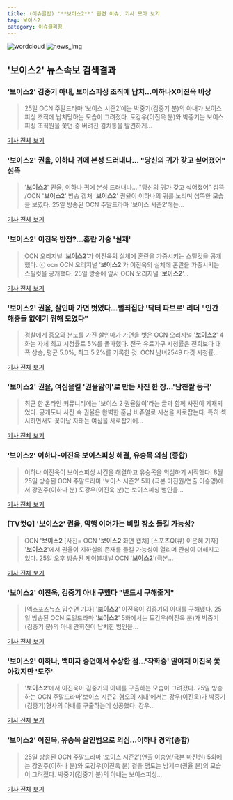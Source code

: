 ```yaml
---
title: (이슈클립) '**보이스2**' 관련 이슈, 기사 모아 보기
tag: 보이스2
category: 이슈클리핑
---
```

![wordcloud](https://s3.ap-northeast-2.amazonaws.com/lyrics101-wordcloud/2018-08-26-1535209497.png)
![news_img](https://user-images.githubusercontent.com/42597476/44507050-1206f400-a6e4-11e8-8d98-7ffbfebb353f.png)
## **'**보이스2**'** 뉴스속보 검색결과
### ‘**보이스2**’ 김중기 아내, 보이스피싱 조직에 납치…이하나X이진욱 비상

>25일 OCN 주말드라마 ‘보이스 시즌2’에는 박중기(김중기 분)의 아내가 보이스피싱 조직에 납치당하는 모습이 그려졌다. 도강우(이진욱 분)와 박중기는 보이스피싱 조직원을 쫓던 중 버려진 김치통을 발견하게...

<a href="http://biz.heraldcorp.com/view.php?ud=201808252256200619650_1" target="_blank">기사 전체 보기</a>

### '**보이스2**' 권율, 이하나 귀에 본성 드러내나… "당신의 귀가 갖고 싶어졌어" 섬뜩

>'**보이스2**' 권율, 이하나 귀에 본성 드러내나… "당신의 귀가 갖고 싶어졌어" 섬뜩 /OCN '**보이스2**' 방송 캡처  '**보이스2**' 권율이 이하나의 귀를 노리며 섬뜩한 모습을 보였다.  25일 방송된 OCN 주말드라마 '보이스 시즌2'에는...

<a href="http://www.kyeongin.com/main/view.php?key=20180825002254281" target="_blank">기사 전체 보기</a>

### '**보이스2**' 이진욱 반전?…혼란 가중 '실체'

>OCN 오리지널 ‘**보이스2**’가 이진욱의 실체에 혼란을 가중시키는 스틸컷을 공개했다. ⓒ ocn OCN 오리지널 ‘**보이스2**’가 이진욱의 실체에 혼란을 가중시키는 스틸컷을 공개했다. 25일 방송에 앞서 OCN 오리지널 ‘**보이스2**’...

<a href="http://www.dailian.co.kr/news/view/734910/?sc=naver" target="_blank">기사 전체 보기</a>

### '**보이스2**' 권율, 살인마 가면 벗었다…범죄집단 '닥터 파브로' 리더 "인간 해충들 없애기 위해 모였다"

>경찰에게 증오와 분노를 가진 살인마가 가면을 벗은 OCN 오리지널 '**보이스2**' 4화는 자체 최고 시청률로 5%를 돌파했다. 전국 유료가구 시청률은 전회보다 대폭 상승, 평균 5.0%, 최고 5.2%를 기록한 것. OCN 남녀2549 타깃 시청률...

<a href="http://www.daejeontoday.com/news/articleView.html?idxno=510023" target="_blank">기사 전체 보기</a>

### '**보이스2**' 권율, 여심올킬 '권율앓이'로 만든 사진 한 장...'남친짤 등극'

>최근 한 온라인 커뮤니티에는 '보이스 2 권율앓이'라는 글과 함께 사진이 게재되었다. 공개도니 사진 속 권율은 완벽한 훈남 비쥬얼로 시선을 사로잡는다. 특히 섹시하면서도 꽃미남 자태는 여심을 사로잡기에...

<a href="http://www.joongdo.co.kr/main/view.php?key=20180825002349093" target="_blank">기사 전체 보기</a>

### ‘**보이스2**’ 이하나-이진욱 보이스피싱 해결, 유승목 의심 (종합)

>이하나 이진욱이 보이스피싱 사건을 해결하고 유승목을 의심하기 시작했다. 8월 25일 방송된 OCN 주말드라마 ‘보이스 시즌2’ 5회 (극본 마진원/연출 이승영)에서 강권주(이하나 분) 도강우(이진욱 분)는 보이스피싱 범인을...

<a href="http://www.newsen.com/news_view.php?uid=201808252354481710" target="_blank">기사 전체 보기</a>

### [TV컷Q] '**보이스2**' 권율, 악행 이어가는 비밀 장소 들킬 가능성?

>OCN '**보이스2** [사진= OCN '**보이스2** 화면 캡처] [스포츠Q(큐) 이은혜 기자] '**보이스2**'에서 권율이 지하실의 존재를 들킬 가능성이 열리며 관심이 더해지고 있다. 25일 오후 방송된 케이블채널 OCN '**보이스2**'(극본...

<a href="http://www.sportsq.co.kr/news/articleView.html?idxno=300044" target="_blank">기사 전체 보기</a>

### '**보이스2**' 이진욱, 김중기 아내 구했다 "반드시 구해줄게"

>[엑스포츠뉴스 임수연 기자]  '**보이스2**' 이진욱이 김중기의 아내를 구해냈다.   25일 방송된 OCN 토일드라마 '**보이스2**' 5화에서는 도강우(이진욱 분)가 박중기(김중기 분)의 아내 안희진이 납치한 범인을...

<a href="http://www.xportsnews.com/?ac=article_view&entry_id=1012119" target="_blank">기사 전체 보기</a>

### '**보이스2**' 이하나, 백미자 증언에서 수상한 점…'작화증' 알아채 이진욱 쫓아갔지만 '도주'

>'**보이스2**'에서 이진욱이 김중기의 아내를 구출하는 모습이 그려졌다.     25일 방송하는 OCN 주말드라마'보이스 시즌2-혐오의 시대'에서는 강우(이진욱)가 박중기(김중기)형사의 아내를 구출하는데 성공했다.   강우...

<a href="http://www.topstarnews.net/news/articleView.html?idxno=470855" target="_blank">기사 전체 보기</a>

### ‘**보이스2**’ 이진욱, 유승목 살인범으로 의심…이하나 경악(종합)

>25일 방송된 OCN 주말드라마 ‘보이스 시즌2’(연출 이승영/극본 마진원) 5회에는 강권주(이하나 분)와 도강우(이진욱 분) 곁을 맴도는 방제수(권율 분)의 모습이 그려졌다. 박중기(김중기 분)의 아내는 보이스피싱...

<a href="http://biz.heraldcorp.com/view.php?ud=201808252342460736547_1" target="_blank">기사 전체 보기</a>


